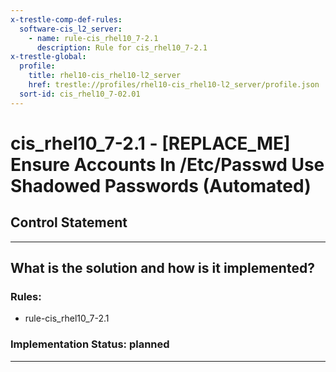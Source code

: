 ```yaml
---
x-trestle-comp-def-rules:
  software-cis_l2_server:
    - name: rule-cis_rhel10_7-2.1
      description: Rule for cis_rhel10_7-2.1
x-trestle-global:
  profile:
    title: rhel10-cis_rhel10-l2_server
    href: trestle://profiles/rhel10-cis_rhel10-l2_server/profile.json
  sort-id: cis_rhel10_7-02.01
---
```


# cis_rhel10_7-2.1 - \[REPLACE_ME\] Ensure Accounts In /Etc/Passwd Use Shadowed Passwords (Automated)

## Control Statement

______________________________________________________________________

## What is the solution and how is it implemented?

<!-- For implementation status enter one of: implemented, partial, planned, alternative, not-applicable -->

<!-- Note that the list of rules under ### Rules: is read-only and changes will not be captured after assembly to JSON -->

<!-- Add control implementation description here for control: cis_rhel10_7-2.1 -->

### Rules:

  - rule-cis_rhel10_7-2.1

### Implementation Status: planned

______________________________________________________________________
